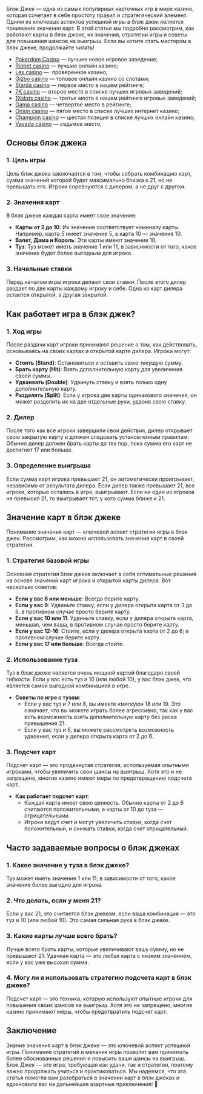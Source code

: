 Блэк Джек — одна из самых популярных карточных игр в мире казино, которая сочетает в себе простоту правил и стратегический элемент. Одним из ключевых аспектов успешной игры в блэк джек является понимание значения карт. В этой статье мы подробно рассмотрим, как работают карты в блэк джеке, их значения, стратегии игры и советы для повышения шансов на выигрыш. Если вы хотите стать мастером в блэк джеке, продолжайте читать!

* [Pokerdom Casino](https://brandplay.link/FwVc4f) — лучшее новое игровое заведение;
* [Riobet casino](https://brandplay.link/TnjsxFvH) — лучшие онлайн казино;
* [Lex casino](https://brandplay.link/VMqNXPFs) —  проверенное казино;
* [Gizbo casino](https://brandplay.link/rvzLrVLp) — топовое онлайн казино со слотами;
* [Starda casino](https://brandplay.link/HDcDrxLk) — первое место в нашем рейтинге;
* [7K casino](https://brandplay.link/dd46bNgD) — второе место в списке лучших игровых заведений;
* [1Xslots casino](https://brandplay.link/J2ZbqMPZ) — третье место в нашем рейтинге игровых заведений;
* [Gama casino](https://brandplay.link/RD52jZbL) — четвертое место в рейтинге;
* [Onion casino](https://brandplay.link/8LcS6Djb) — пятое место в списке лучших интернет казино;
* [Champion casino](https://temon-gter.cfd/go/9n8?p56190p303844p3509t17502) — шестая позиция в списке лучших онлайн казино;
* [Vavada casino](https://vavadapartner.pro/?promo=75590753-cc8b-4c4a-8d71-99b7a2293439-jud\&target=register) — седьмое место;



## Основы блэк джека

### 1. Цель игры

Цель блэк джека заключается в том, чтобы собрать комбинацию карт, сумма значений которой будет максимально близка к 21, но не превышать его. Игроки соревнуются с дилером, а не друг с другом.

### 2. Значения карт

В блэк джеке каждая карта имеет свое значение:

* **Карты от 2 до 10**: Их значение соответствует номиналу карты. Например, карта 5 имеет значение 5, а карта 10 — значение 10.
* **Валет, Дама и Король**: Эти карты имеют значение 10.
* **Туз**: Туз может иметь значение 1 или 11, в зависимости от того, какое значение будет более выгодным для игрока.

### 3. Начальные ставки

Перед началом игры игроки делают свои ставки. После этого дилер раздает по две карты каждому игроку и себе. Одна из карт дилера остается открытой, а другая закрытой.

## Как работает игра в блэк джек?

### 1. Ход игры

После раздачи карт игроки принимают решение о том, как действовать, основываясь на своих картах и открытой карте дилера. Игроки могут:

* **Стоять (Stand)**: Остановиться и оставить свою текущую сумму.
* **Брать карту (Hit)**: Взять дополнительную карту для увеличения своей суммы.
* **Удваивать (Double)**: Удвинуть ставку и взять только одну дополнительную карту.
* **Разделять (Split)**: Если у игрока две карты одинакового значения, он может разделить их на две отдельные руки, удвоив свою ставку.

### 2. Дилер

После того как все игроки завершили свои действия, дилер открывает свою закрытую карту и должен следовать установленным правилам. Обычно дилер должен брать карты до тех пор, пока сумма его карт не достигнет 17 или больше.

### 3. Определение выигрыша

Если сумма карт игрока превышает 21, он автоматически проигрывает, независимо от результата дилера. Если дилер также превышает 21, все игроки, которые остались в игре, выигрывают. Если ни один из игроков не превысил 21, то выигрывает тот, у кого сумма ближе к 21.

## Значение карт в блэк джеке

Понимание значения карт — ключевой аспект стратегии игры в блэк джек. Рассмотрим, как можно использовать значения карт в своей стратегии.

### 1. Стратегия базовой игры

Основная стратегия блэк джека включает в себя оптимальные решения на основе значений карт игрока и открытой карты дилера. Вот несколько советов:

* **Если у вас 8 или меньше**: Всегда берите карту.
* **Если у вас 9**: Удвиньте ставку, если у дилера открыта карта от 3 до 6, в противном случае просто берите карту.
* **Если у вас 10 или 11**: Удвиньте ставку, если у дилера открыта карта, меньшая, чем ваша, в противном случае просто берите карту.
* **Если у вас 12-16**: Стоите, если у дилера открыта карта от 2 до 6; в противном случае берите карту.
* **Если у вас 17 или больше**: Всегда стойте.

### 2. Использование туза

Туз в блэк джеке является очень мощной картой благодаря своей гибкости. Если у вас есть туз и 10 (или любой 10), у вас блэк джек, что является самой выгодной комбинацией в игре.

* **Советы по игре с тузом**:
  * Если у вас туз и 7 или 8, вы имеете «мягкую» 18 или 19. Это означает, что вы можете играть более агрессивно, так как у вас есть возможность взять дополнительную карту без риска превышения 21.
  * Если у вас туз и 6, вы можете рассмотреть возможность удвоения, если у дилера открыта карта от 2 до 6.

### 3. Подсчет карт

Подсчет карт — это продвинутая стратегия, используемая опытными игроками, чтобы увеличить свои шансы на выигрыш. Хотя это и не запрещено, многие казино имеют меры по предотвращению подсчета карт.

* **Как работает подсчет карт**:
  * Каждая карта имеет свою ценность. Обычно карты от 2 до 6 считаются положительными, а карты от 10 до туза — отрицательными.
  * Игроки ведут счет и могут увеличить ставки, когда счет положительный, и снижать ставки, когда счет отрицательный.

## Часто задаваемые вопросы о блэк джеках

### 1. Какое значение у туза в блэк джеке?

Туз может иметь значение 1 или 11, в зависимости от того, какое значение более выгодно для игрока.

### 2. Что делать, если у меня 21?

Если у вас 21, это считается блэк джеком, если ваша комбинация — это туз и 10 (или любой 10). Это самая сильная рука в блэк джеке.

### 3. Какие карты лучше всего брать?

Лучше всего брать карты, которые увеличивают вашу сумму, но не превышают 21. Удачная карта — это любая карта с низким значением, если у вас уже высокая сумма.

### 4. Могу ли я использовать стратегию подсчета карт в блэк джеке?

Подсчет карт — это техника, которую используют опытные игроки для повышения своих шансов на выигрыш. Хотя это не запрещено, многие казино принимают меры, чтобы предотвратить подсчет карт.

## Заключение

Знание значения карт в блэк джеке — это ключевой аспект успешной игры. Понимание стратегий и механик игры позволит вам принимать более обоснованные решения и повысить ваши шансы на выигрыш. Блэк Джек — это игра, требующая как удачи, так и стратегии, поэтому важно продолжать учиться и практиковаться. Мы надеемся, что эта статья помогла вам разобраться в значении карт в блэк джеках и вдохновила вас на дальнейшие азартные приключения! 🎊
